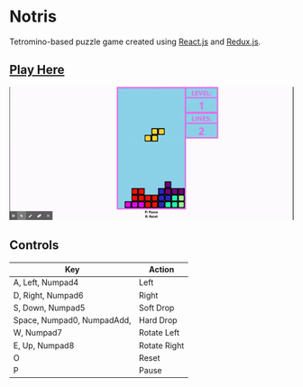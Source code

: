 # Notris

Tetromino-based puzzle game created using [React.js](https://facebook.github.io/react/) and [Redux.js](http://redux.js.org/).

## [Play Here](https://notris.netlify.app)

[![Demo](notris.gif)](https://notris.netlify.app)

## Controls

| Key                        | Action       |
| -------------------------- | ------------ |
| A, Left, Numpad4           | Left         |
| D, Right, Numpad6          | Right        |
| S, Down, Numpad5           | Soft Drop    |
| Space, Numpad0, NumpadAdd, | Hard Drop    |
| W, Numpad7                 | Rotate Left  |
| E, Up, Numpad8             | Rotate Right |
| O                          | Reset        |
| P                          | Pause        |
